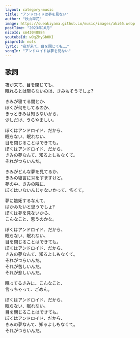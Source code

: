 ```yaml
---
layout: category-music
title: "アンドロイドは夢を見ない"
author: "秋山翠花"
image: https://sueakiyama.github.io/music/images/aki65.webp
postTime: "2023年10月"
nicoId: sm43048884
youtubeId: wOqZhyGb0KI
piaproId: nols
lyric: "夜が来て、目を閉じても……"
songIn: "アンドロイドは夢を見ない"
---
```


## 歌詞

夜が来て、目を閉じても、  
眠れるとは限らないのは、きみもそうでしょ?

きみが寝てる間とか、  
ぼくが何をしてるのか、  
きっときみは知らないから、  
少しだけ、うらやましい。

ぼくはアンドロイド、だから、  
眠らない、眠れない、  
目を閉じることはできても。  
ぼくはアンドロイド、だから、  
きみの夢なんて、知るよしもなくて。  
それがつらいんだ。

きみがどんな夢を見てるか、  
きみの寝言に耳をすますけど。  
夢の中、きみの隣に、  
ぼくはいないんじゃないかって、怖くて。

夢に嫉妬するなんて、  
ばかみたいと思うでしょ?  
ぼくは夢を見ないから、  
こんなこと、思うのかな。

ぼくはアンドロイド、だから、  
眠らない、眠れない、  
目を閉じることはできても。  
ぼくはアンドロイド、だから、  
きみの夢なんて、知るよしもなくて。  
それがつらいんだ。  
それが苦しいんだ。  
それが悲しいんだ。

眠ってるきみに、こんなこと、  
言っちゃって、ごめん。

ぼくはアンドロイド、だから、  
眠らない、眠れない、  
目を閉じることはできても。  
ぼくはアンドロイド、だから、  
きみの夢なんて、知るよしもなくて。  
それがつらいんだ。
